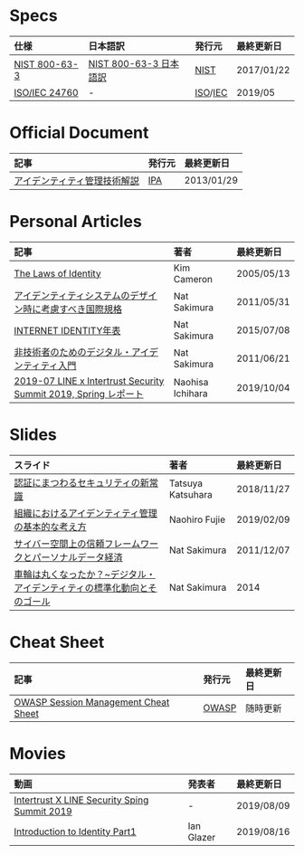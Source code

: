 # Specs
|仕様|日本語訳|発行元|最終更新日|
|:---|:---|:---|:---|
|[NIST 800-63-3](https://pages.nist.gov/800-63-3/)|[NIST 800-63-3 日本語訳](https://openid-foundation-japan.github.io/800-63-3-final/index.ja.html)|[NIST](https://www.nist.gov/)|2017/01/22|
|[ISO/IEC 24760](https://standards.iso.org/ittf/PubliclyAvailableStandards/index.html)|-|[ISO](https://www.iso.org/)/[IEC](https://www.iec.ch/)|2019/05|

# Official Document
|記事|発行元|最終更新日|
|:---|:---|:---|
|[アイデンティティ管理技術解説](https://www.ipa.go.jp/security/idm/)|[IPA](https://www.ipa.go.jp)|2013/01/29|

# Personal Articles
|記事|著者|最終更新日|
|:---|:---|:---|
|[The Laws of Identity](https://www.identityblog.com/stories/2005/05/13/TheLawsOfIdentity.pdf)|Kim Cameron|2005/05/13|
|[アイデンティティシステムのデザイン時に考慮すべき国際規格](https://www.sakimura.org/2011/05/1111/)|Nat Sakimura|2011/05/31|
|[INTERNET IDENTITY年表](http://www.sakimura.org/misc/internet_identity_history/)|Nat Sakimura|2015/07/08|
|[非技術者のためのデジタル・アイデンティティ入門](https://www.sakimura.org/2011/06/1124/)|Nat Sakimura|2011/06/21|
|[2019-07 LINE x Intertrust Security Summit 2019, Spring レポート](https://engineering.linecorp.com/ja/blog/line-x-intertrust-security-summit-2019-spring-report/)|Naohisa Ichihara|2019/10/04|

# Slides
|スライド|著者|最終更新日|
|:---|:---|:---|
|[認証にまつわるセキュリティの新常識](https://speakerdeck.com/kthrtty/ren-zheng-nimatuwarusekiyuriteifalsexin-chang-shi)|Tatsuya Katsuhara|2018/11/27|
|[組織におけるアイデンティティ管理の基本的な考え方](https://www.slideshare.net/naohiro.fujie/ss-131091269)|Naohiro Fujie|2019/02/09|
|[サイバー空間上の信頼フレームワークとパーソナルデータ経済](https://www.slideshare.net/nat_sakimura/ss-10499356)|Nat Sakimura|2011/12/07|
|[車輪は丸くなったか？~デジタル・アイデンティティの標準化動向とそのゴール](https://www.slideshare.net/nat_sakimura/ss-61772181)|Nat Sakimura|2014|

# Cheat Sheet
|記事|発行元|最終更新日|
|:---|:---|:---|
|[OWASP Session Management Cheat Sheet](https://www.owasp.org/index.php/Session_Management_Cheat_Sheet)|[OWASP](https://www.owasp.org)|随時更新|


# Movies
|動画|発表者|最終更新日|
|:---|:---|:---|
|[Intertrust X LINE Security Sping Summit 2019](https://www.youtube.com/playlist?list=PL6Bi8wZB72dZ7gvwaZrh8Odnckv58-svw)|-|2019/08/09|
|[Introduction to Identity Part1](https://www.youtube.com/watch?v=T5w1EXqMqR0)|Ian Glazer|2019/08/16|

